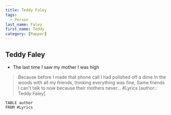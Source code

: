 ```yaml
---
title: Teddy Faley
tags:
  - Person
last_name: Faley
first_name: Teddy
category: [Rapper]
---
```


## Teddy Faley

* The last time I saw my mother I was high
> Because before I made that phone call I had polished off a dime
> In the woods with all my friends, thinking everything was fine,
> Same friends I can't talk to now because their mothers never...
> #Lyrics
> [author:: Teddy Faley]

```dataview
TABLE author
FROM #Lyrics
```
